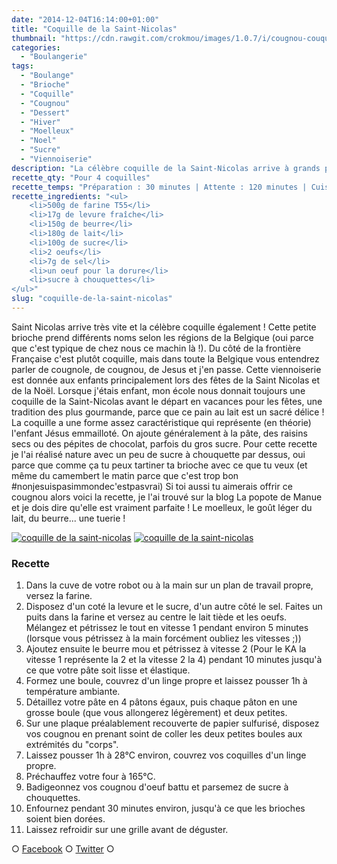 ```yaml
---
date: "2014-12-04T16:14:00+01:00"
title: "Coquille de la Saint-Nicolas"
thumbnail: "https://cdn.rawgit.com/crokmou/images/1.0.7/i/cougnou-couque-saint-nicolas-recette-blog-crokmou.jpg"
categories:
  - "Boulangerie"
tags:
  - "Boulange"
  - "Brioche"
  - "Coquille"
  - "Cougnou"
  - "Dessert"
  - "Hiver"
  - "Moelleux"
  - "Noel"
  - "Sucre"
  - "Viennoiserie"
description: "La célèbre coquille de la Saint-Nicolas arrive à grands pas ! Cette petite brioche prend différents noms selon les régions Belges : cougnou, cougnole..."
recette_qty: "Pour 4 coquilles"
recette_temps: "Préparation : 30 minutes | Attente : 120 minutes | Cuisson : 30 minutes"
recette_ingredients: "<ul>
	<li>500g de farine T55</li>
	<li>17g de levure fraîche</li>
	<li>150g de beurre</li>
	<li>180g de lait</li>
	<li>100g de sucre</li>
	<li>2 oeufs</li>
	<li>7g de sel</li>
	<li>un oeuf pour la dorure</li>
	<li>sucre à chouquettes</li>
</ul>"
slug: "coquille-de-la-saint-nicolas"
---
```


Saint Nicolas arrive très vite et la célèbre coquille également ! Cette petite brioche prend différents noms selon les régions de la Belgique (oui parce que c'est typique de chez nous ce machin là !). Du côté de la frontière Française c'est plutôt coquille, mais dans toute la Belgique vous entendrez parler de cougnole, de cougnou, de Jesus et j'en passe. Cette viennoiserie est donnée aux enfants principalement lors des fêtes de la Saint Nicolas et de la Noël. Lorsque j'étais enfant, mon école nous donnait toujours une coquille de la Saint-Nicolas avant le départ en vacances pour les fêtes, une tradition des plus gourmande, parce que ce pain au lait est un sacré délice ! La coquille a une forme assez caractéristique qui représente (en théorie) l'enfant Jésus emmailloté. On ajoute généralement à la pâte, des raisins secs ou des pépites de chocolat, parfois du gros sucre. Pour cette recette je l'ai réalisé nature avec un peu de sucre à chouquette par dessus, oui parce que comme ça tu peux tartiner ta brioche avec ce que tu veux (et même du camembert le matin parce que c'est trop bon #nonjesuispasimmondec'estpasvrai) Si toi aussi tu aimerais offrir ce cougnou alors voici la recette, je l'ai trouvé sur la blog La popote de Manue et je dois dire qu'elle est vraiment parfaite ! Le moelleux, le goût léger du lait, du beurre... une tuerie !

[![coquille de la saint-nicolas](https://cdn.rawgit.com/crokmou/images/1.0.7/i/cougnou-couque-saint-nicolas-recette-blog-crokmou-1.jpg)](https://cdn.rawgit.com/crokmou/images/1.0.7/i/cougnou-couque-saint-nicolas-recette-blog-crokmou-1.jpg) [![coquille de la saint-nicolas](https://cdn.rawgit.com/crokmou/images/1.0.7/i/cougnou-couque-saint-nicolas-recette-blog-crokmou-2.jpg)](https://cdn.rawgit.com/crokmou/images/1.0.7/i/cougnou-couque-saint-nicolas-recette-blog-crokmou-2.jpg)

### Recette

1.  Dans la cuve de votre robot ou à la main sur un plan de travail propre, versez la farine.
2.  Disposez d'un coté la levure et le sucre, d'un autre côté le sel. Faites un puits dans la farine et versez au centre le lait tiède et les oeufs. Mélangez et pétrissez le tout en vitesse 1 pendant environ 5 minutes (lorsque vous pétrissez à la main forcément oubliez les vitesses ;))
3.  Ajoutez ensuite le beurre mou et pétrissez à vitesse 2 (Pour le KA la vitesse 1 représente la 2 et la vitesse 2 la 4) pendant 10 minutes jusqu'à ce que votre pâte soit lisse et élastique.
4.  Formez une boule, couvrez d'un linge propre et laissez pousser 1h à température ambiante.
5.  Détaillez votre pâte en 4 pâtons égaux, puis chaque pâton en une grosse boule (que vous allongerez légèrement) et deux petites.
6.  Sur une plaque préalablement recouverte de papier sulfurisé, disposez vos cougnou en prenant soint de coller les deux petites boules aux extrémités du "corps".
7.  Laissez pousser 1h à 28°C environ, couvrez vos coquilles d'un linge propre.
8.  Préchauffez votre four à 165°C.
9.  Badigeonnez vos cougnou d'oeuf battu et parsemez de sucre à chouquettes.
10.  Enfournez pendant 30 minutes environ, jusqu'à ce que les brioches soient bien dorées.
11.  Laissez refroidir sur une grille avant de déguster.

○ [Facebook](https://www.facebook.com/crokmou.blog "Facebook") ○ [Twitter](https://twitter.com/Crokmou "Twitter") ○